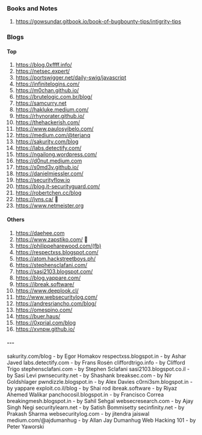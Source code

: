 
### Books and Notes
1. https://gowsundar.gitbook.io/book-of-bugbounty-tips/intigrity-tips
### Blogs
#### Top
1. https://blog.0xffff.info/
2. https://netsec.expert/
3. https://portswigger.net/daily-swig/javascript
4. https://infinitelogins.com/
5. https://m0chan.github.io/
6. https://brutelogic.com.br/blog/
7. https://samcurry.net
8. https://hakluke.medium.com/
9. https://rhynorater.github.io/
10. https://thehackerish.com/
11. https://www.paulosyibelo.com/
12. https://medium.com/@terjanq
13. https://sakurity.com/blog 
14. https://labs.detectify.com/
15. https://ngailong.wordpress.com/
16. https://d0nut.medium.com
17. https://s0md3v.github.io/
18. https://danielmiessler.com/
19. https://securityflow.io
20. https://blog.it-securityguard.com/
21. https://robertchen.cc/blog
22. https://jvns.ca/ 🔴
23. https://www.netmeister.org
#### Others
1. https://daehee.com
2. https://www.zapstiko.com/ 🔴
3. https://philippeharewood.com/(fb)
4. https://respectxss.blogspot.com/
5. https://atom.hackstreetboys.ph/
6. https://stephensclafani.com/
7. https://sasi2103.blogspot.com/
8. https://blog.yappare.com/
9. https://ibreak.software/
10. https://www.deeplook.cl/
11. http://www.websecuritylog.com/
12. https://andresriancho.com/blog/
13. https://omespino.com/
14. https://buer.haus/
15. https://0xprial.com/blog
16. https://xvnpw.github.io/
#### ---
sakurity.com/blog - by Egor Homakov
respectxss.blogspot.in - by Ashar Javed
labs.detectify.com - by Frans Rosén
cliffordtrigo.info - by Clifford Trigo
stephensclafani.com - by Stephen Sclafani
sasi2103.blogspot.co.il - by Sasi Levi
pwnsecurity.net - by Shashank
breaksec.com - by Nir Goldshlager
pwndizzle.blogspot.in - by Alex Davies
c0rni3sm.blogspot.in - by yappare
exploit.co.il/blog - by Shai rod
ibreak.software - by Riyaz Ahemed Walikar
panchocosil.blogspot.in - by Francisco Correa
breakingmesh.blogspot.in - by Sahil Sehgal
websecresearch.com - by Ajay Singh Negi
securitylearn.net - by Satish Bommisetty
secinfinity.net - by Prakash Sharma
websecuritylog.com - by jitendra jaiswal
medium.com/@ajdumanhug - by Allan Jay Dumanhug
Web Hacking 101 - by Peter Yaworski

